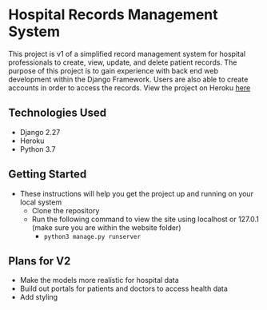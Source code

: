 # Hospital Records Management System

This project is v1 of a simplified record management system for hospital professionals to create, view, update, and delete patient records. The purpose of this project is to gain experience with back end web development within the Django Framework. Users are also able to create accounts in order to access the records.
View the project on Heroku [here](https://recordsys.herokuapp.com/)

## Technologies Used
- Django 2.27
- Heroku
- Python 3.7

## Getting Started
- These instructions will help you get the project up and running on your local system
  - Clone the repository
  - Run the following command to view the site using localhost or 127.0.1 (make sure you are within the website folder)
     - `python3 manage.py runserver`
    

## Plans for V2
- Make the models more realistic for hospital data
- Build out portals for patients and doctors to access health data
- Add styling
